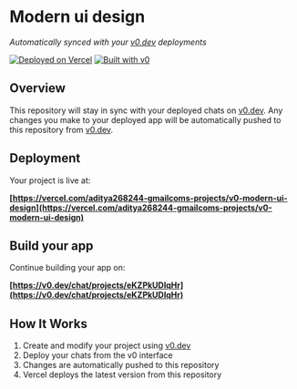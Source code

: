 # Modern ui design

*Automatically synced with your [v0.dev](https://v0.dev) deployments*

[![Deployed on Vercel](https://img.shields.io/badge/Deployed%20on-Vercel-black?style=for-the-badge&logo=vercel)](https://vercel.com/aditya268244-gmailcoms-projects/v0-modern-ui-design)
[![Built with v0](https://img.shields.io/badge/Built%20with-v0.dev-black?style=for-the-badge)](https://v0.dev/chat/projects/eKZPkUDlqHr)

## Overview

This repository will stay in sync with your deployed chats on [v0.dev](https://v0.dev).
Any changes you make to your deployed app will be automatically pushed to this repository from [v0.dev](https://v0.dev).

## Deployment

Your project is live at:

**[https://vercel.com/aditya268244-gmailcoms-projects/v0-modern-ui-design](https://vercel.com/aditya268244-gmailcoms-projects/v0-modern-ui-design)**

## Build your app

Continue building your app on:

**[https://v0.dev/chat/projects/eKZPkUDlqHr](https://v0.dev/chat/projects/eKZPkUDlqHr)**

## How It Works

1. Create and modify your project using [v0.dev](https://v0.dev)
2. Deploy your chats from the v0 interface
3. Changes are automatically pushed to this repository
4. Vercel deploys the latest version from this repository